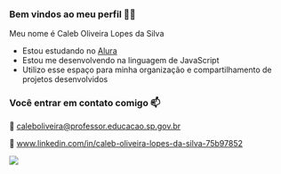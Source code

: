 ### Bem vindos ao meu perfil 💙🏀

Meu nome é Caleb Oliveira Lopes da Silva

- Estou estudando no [Alura](https://www.alura.com.br) 
- Estou me desenvolvendo na linguagem de JavaScript
- Utilizo esse espaço para minha organização e compartilhamento de projetos desenvolvidos

### Você entrar em contato comigo 📫

🔗 caleboliveira@professor.educacao.sp.gov.br

🔗 www.linkedin.com/in/caleb-oliveira-lopes-da-silva-75b97852

![](https://media.tenor.com/OI7r9b2aHawAAAAM/basketball-mj.gif)
